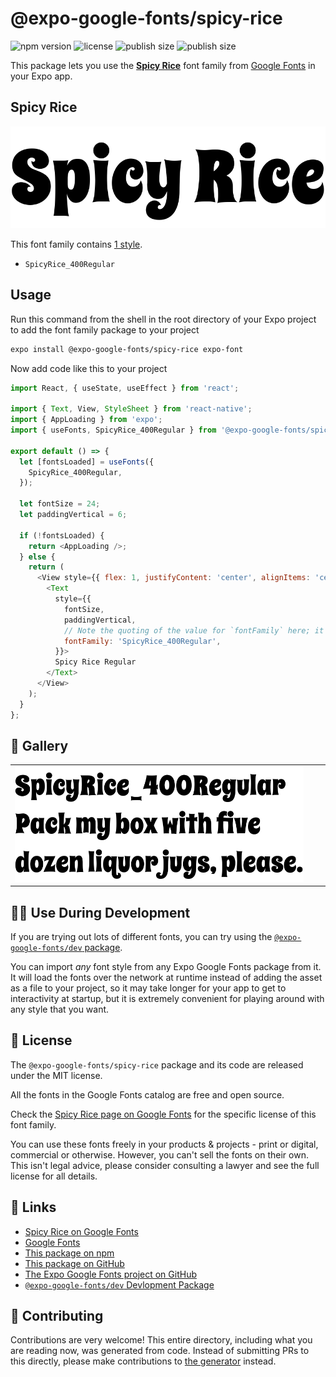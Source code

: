 # @expo-google-fonts/spicy-rice

![npm version](https://flat.badgen.net/npm/v/@expo-google-fonts/spicy-rice)
![license](https://flat.badgen.net/github/license/expo/google-fonts)
![publish size](https://flat.badgen.net/packagephobia/install/@expo-google-fonts/spicy-rice)
![publish size](https://flat.badgen.net/packagephobia/publish/@expo-google-fonts/spicy-rice)

This package lets you use the [**Spicy Rice**](https://fonts.google.com/specimen/Spicy+Rice) font family from [Google Fonts](https://fonts.google.com/) in your Expo app.

## Spicy Rice

![Spicy Rice](./font-family.png)

This font family contains [1 style](#-gallery).

- `SpicyRice_400Regular`

## Usage

Run this command from the shell in the root directory of your Expo project to add the font family package to your project
```sh
expo install @expo-google-fonts/spicy-rice expo-font
```

Now add code like this to your project
```js
import React, { useState, useEffect } from 'react';

import { Text, View, StyleSheet } from 'react-native';
import { AppLoading } from 'expo';
import { useFonts, SpicyRice_400Regular } from '@expo-google-fonts/spicy-rice';

export default () => {
  let [fontsLoaded] = useFonts({
    SpicyRice_400Regular,
  });

  let fontSize = 24;
  let paddingVertical = 6;

  if (!fontsLoaded) {
    return <AppLoading />;
  } else {
    return (
      <View style={{ flex: 1, justifyContent: 'center', alignItems: 'center' }}>
        <Text
          style={{
            fontSize,
            paddingVertical,
            // Note the quoting of the value for `fontFamily` here; it expects a string!
            fontFamily: 'SpicyRice_400Regular',
          }}>
          Spicy Rice Regular
        </Text>
      </View>
    );
  }
};

```

## 🔡 Gallery


||||
|-|-|-|
|![SpicyRice_400Regular](./SpicyRice_400Regular.ttf.png)||||


## 👩‍💻 Use During Development

If you are trying out lots of different fonts, you can try using the [`@expo-google-fonts/dev` package](https://github.com/expo/google-fonts/tree/master/font-packages/dev#readme).

You can import *any* font style from any Expo Google Fonts package from it. It will load the fonts
over the network at runtime instead of adding the asset as a file to your project, so it may take longer
for your app to get to interactivity at startup, but it is extremely convenient
for playing around with any style that you want.

## 📖 License

The `@expo-google-fonts/spicy-rice` package and its code are released under the MIT license.

All the fonts in the Google Fonts catalog are free and open source.

Check the [Spicy Rice page on Google Fonts](https://fonts.google.com/specimen/Spicy+Rice) for the specific license of this font family.

You can use these fonts freely in your products & projects - print or digital, commercial or otherwise. However, you can't sell the fonts on their own. This isn't legal advice, please consider consulting a lawyer and see the full license for all details.

## 🔗 Links

- [Spicy Rice on Google Fonts](https://fonts.google.com/specimen/Spicy+Rice)
- [Google Fonts](https://fonts.google.com/)
- [This package on npm](https://www.npmjs.com/package/@expo-google-fonts/spicy-rice)
- [This package on GitHub](https://github.com/expo/google-fonts/tree/master/font-packages/spicy-rice)
- [The Expo Google Fonts project on GitHub](https://github.com/expo/google-fonts)
- [`@expo-google-fonts/dev` Devlopment Package](https://github.com/expo/google-fonts/tree/master/font-packages/dev)

## 🤝 Contributing

Contributions are very welcome! This entire directory, including what you are reading now, was generated from code. Instead of submitting PRs to this directly, please make contributions to [the generator](https://github.com/expo/google-fonts/tree/master/packages/generator) instead.
